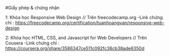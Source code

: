 #Giấy phép & chứng nhận

1: Khóa học Responsive Web Design
  // Trên freecodecamp.org
 -Link chứng chỉ : https://freecodecamp.org/certification/tuanhoangvan/responsive-web-design

2: Khóa học HTML, CSS, and Javascript for Web Developers
  // Trên Cousera
 -Link chứng chỉ : https://coursera.org/share/3586347ce511c092fc38cb38ade6350d

